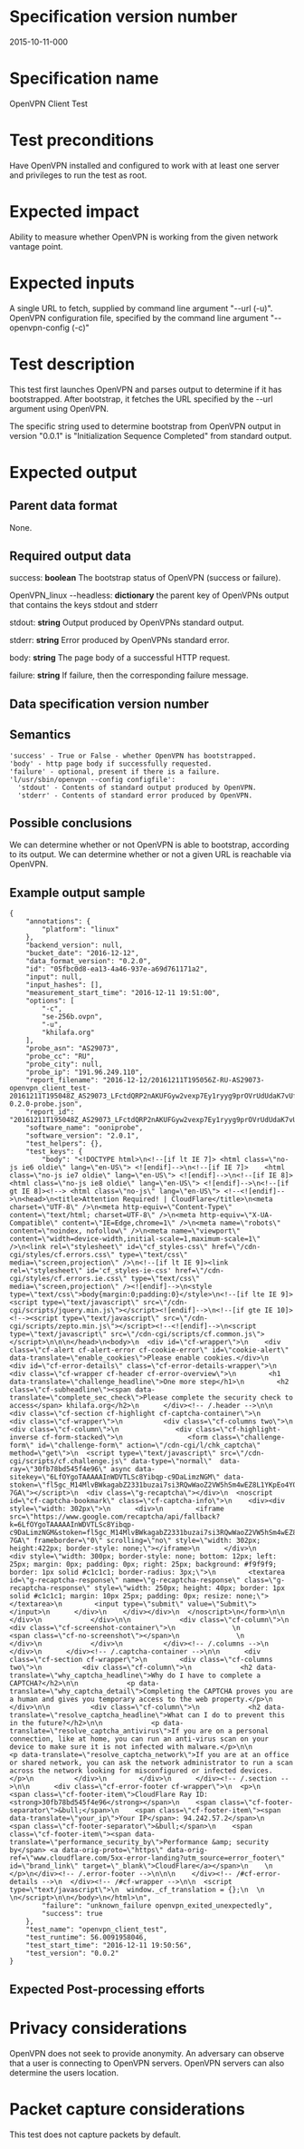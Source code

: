 # Specification version number

2015-10-11-000

# Specification name

OpenVPN Client Test

# Test preconditions

Have OpenVPN installed and configured to work with at least one server and privileges to run the test as root.

# Expected impact

Ability to measure whether OpenVPN is working from the given network vantage point.

# Expected inputs

A single URL to fetch, supplied by command line argument "--url (-u)".
OpenVPN configuration file, specified by the command line argument "--openvpn-config (-c)"

# Test description

This test first launches OpenVPN and parses output to determine if it has bootstrapped. After bootstrap, it fetches the  URL specified by the --url argument using OpenVPN.

The specific string used to determine bootstrap from OpenVPN output in version
"0.0.1" is "Initialization Sequence Completed" from standard output.

# Expected output

## Parent data format

None.

## Required output data

success:
**boolean** The bootstrap status of OpenVPN (success or failure).

OpenVPN_linux --headless:
**dictionary** the parent key of OpenVPNs output that contains the keys stdout and stderr

stdout:
**string** Output produced by OpenVPNs standard output.

stderr:
**string** Error produced by OpenVPNs standard error.

body:
**string** The page body of a successful HTTP request.

failure:
**string** If failure, then the corresponding failure message.

## Data specification version number

## Semantics

```
'success' - True or False - whether OpenVPN has bootstrapped.
'body' - http page body if successfully requested.
'failure' - optional, present if there is a failure.
'l/usr/sbin/openvpn --config configfile': 
  'stdout' - Contents of standard output produced by OpenVPN.
  'stderr' - Contents of standard error produced by OpenVPN.
```

## Possible conclusions

We can determine whether or not OpenVPN is able to bootstrap, according to its output.
We can determine whether or not a given URL is reachable via OpenVPN.

## Example output sample
```
{
    "annotations": {
        "platform": "linux"
    },
    "backend_version": null,
    "bucket_date": "2016-12-12",
    "data_format_version": "0.2.0",
    "id": "05fbc0d8-ea13-4a46-937e-a69d761171a2",
    "input": null,
    "input_hashes": [],
    "measurement_start_time": "2016-12-11 19:51:00",
    "options": [
        "-c",
        "se-256b.ovpn",
        "-u",
        "khilafa.org"
    ],
    "probe_asn": "AS29073",
    "probe_cc": "RU",
    "probe_city": null,
    "probe_ip": "191.96.249.110",
    "report_filename": "2016-12-12/20161211T195056Z-RU-AS29073-openvpn_client_test-20161211T195048Z_AS29073_LFctdQRP2nAKUFGyw2vexp7Ey1ryyg9prOVrUdUdaK7vUfqw5b-0.2.0-probe.json",
    "report_id": "20161211T195048Z_AS29073_LFctdQRP2nAKUFGyw2vexp7Ey1ryyg9prOVrUdUdaK7vUfqw5b",
    "software_name": "ooniprobe",
    "software_version": "2.0.1",
    "test_helpers": {},
    "test_keys": {
        "body": "<!DOCTYPE html>\n<!--[if lt IE 7]> <html class=\"no-js ie6 oldie\" lang=\"en-US\"> <![endif]-->\n<!--[if IE 7]>    <html class=\"no-js ie7 oldie\" lang=\"en-US\"> <![endif]-->\n<!--[if IE 8]>    <html class=\"no-js ie8 oldie\" lang=\"en-US\"> <![endif]-->\n<!--[if gt IE 8]><!--> <html class=\"no-js\" lang=\"en-US\"> <!--<![endif]-->\n<head>\n<title>Attention Required! | CloudFlare</title>\n<meta charset=\"UTF-8\" />\n<meta http-equiv=\"Content-Type\" content=\"text/html; charset=UTF-8\" />\n<meta http-equiv=\"X-UA-Compatible\" content=\"IE=Edge,chrome=1\" />\n<meta name=\"robots\" content=\"noindex, nofollow\" />\n<meta name=\"viewport\" content=\"width=device-width,initial-scale=1,maximum-scale=1\" />\n<link rel=\"stylesheet\" id=\"cf_styles-css\" href=\"/cdn-cgi/styles/cf.errors.css\" type=\"text/css\" media=\"screen,projection\" />\n<!--[if lt IE 9]><link rel=\"stylesheet\" id='cf_styles-ie-css' href=\"/cdn-cgi/styles/cf.errors.ie.css\" type=\"text/css\" media=\"screen,projection\" /><![endif]-->\n<style type=\"text/css\">body{margin:0;padding:0}</style>\n<!--[if lte IE 9]><script type=\"text/javascript\" src=\"/cdn-cgi/scripts/jquery.min.js\"></script><![endif]-->\n<!--[if gte IE 10]><!--><script type=\"text/javascript\" src=\"/cdn-cgi/scripts/zepto.min.js\"></script><!--<![endif]-->\n<script type=\"text/javascript\" src=\"/cdn-cgi/scripts/cf.common.js\"></script>\n\n\n</head>\n<body>\n  <div id=\"cf-wrapper\">\n    <div class=\"cf-alert cf-alert-error cf-cookie-error\" id=\"cookie-alert\" data-translate=\"enable_cookies\">Please enable cookies.</div>\n    <div id=\"cf-error-details\" class=\"cf-error-details-wrapper\">\n      <div class=\"cf-wrapper cf-header cf-error-overview\">\n        <h1 data-translate=\"challenge_headline\">One more step</h1>\n        <h2 class=\"cf-subheadline\"><span data-translate=\"complete_sec_check\">Please complete the security check to access</span> khilafa.org</h2>\n      </div><!-- /.header -->\n\n      <div class=\"cf-section cf-highlight cf-captcha-container\">\n        <div class=\"cf-wrapper\">\n          <div class=\"cf-columns two\">\n            <div class=\"cf-column\">\n              <div class=\"cf-highlight-inverse cf-form-stacked\">\n                <form class=\"challenge-form\" id=\"challenge-form\" action=\"/cdn-cgi/l/chk_captcha\" method=\"get\">\n  <script type=\"text/javascript\" src=\"/cdn-cgi/scripts/cf.challenge.js\" data-type=\"normal\"  data-ray=\"30fb78bd545f4e96\" async data-sitekey=\"6LfOYgoTAAAAAInWDVTLSc8Yibqp-c9DaLimzNGM\" data-stoken=\"fl5gc_M14MlvBWkagabZ2331buzai7si3RQwWaoZ2VW5hSm4wEZ8L1YKpEo4Y0i1pIz1ritxlzKjMC1447g_j_I0fPASTkKG6EZ0E_o-7GA\"></script>\n  <div class=\"g-recaptcha\"></div>\n  <noscript id=\"cf-captcha-bookmark\" class=\"cf-captcha-info\">\n    <div><div style=\"width: 302px\">\n      <div>\n        <iframe src=\"https://www.google.com/recaptcha/api/fallback?k=6LfOYgoTAAAAAInWDVTLSc8Yibqp-c9DaLimzNGM&stoken=fl5gc_M14MlvBWkagabZ2331buzai7si3RQwWaoZ2VW5hSm4wEZ8L1YKpEo4Y0i1pIz1ritxlzKjMC1447g_j_I0fPASTkKG6EZ0E_o-7GA\" frameborder=\"0\" scrolling=\"no\" style=\"width: 302px; height:422px; border-style: none;\"></iframe>\n      </div>\n      <div style=\"width: 300px; border-style: none; bottom: 12px; left: 25px; margin: 0px; padding: 0px; right: 25px; background: #f9f9f9; border: 1px solid #c1c1c1; border-radius: 3px;\">\n        <textarea id=\"g-recaptcha-response\" name=\"g-recaptcha-response\" class=\"g-recaptcha-response\" style=\"width: 250px; height: 40px; border: 1px solid #c1c1c1; margin: 10px 25px; padding: 0px; resize: none;\"></textarea>\n        <input type=\"submit\" value=\"Submit\"></input>\n      </div>\n    </div></div>\n  </noscript>\n</form>\n\n              </div>\n            </div>\n\n            <div class=\"cf-column\">\n              <div class=\"cf-screenshot-container\">\n              \n                <span class=\"cf-no-screenshot\"></span>\n              \n              </div>\n            </div>\n          </div><!-- /.columns -->\n        </div>\n      </div><!-- /.captcha-container -->\n\n      <div class=\"cf-section cf-wrapper\">\n        <div class=\"cf-columns two\">\n          <div class=\"cf-column\">\n            <h2 data-translate=\"why_captcha_headline\">Why do I have to complete a CAPTCHA?</h2>\n\n            <p data-translate=\"why_captcha_detail\">Completing the CAPTCHA proves you are a human and gives you temporary access to the web property.</p>\n          </div>\n\n          <div class=\"cf-column\">\n            <h2 data-translate=\"resolve_captcha_headline\">What can I do to prevent this in the future?</h2>\n\n            <p data-translate=\"resolve_captcha_antivirus\">If you are on a personal connection, like at home, you can run an anti-virus scan on your device to make sure it is not infected with malware.</p>\n\n            <p data-translate=\"resolve_captcha_network\">If you are at an office or shared network, you can ask the network administrator to run a scan across the network looking for misconfigured or infected devices.</p>\n          </div>\n        </div>\n      </div><!-- /.section -->\n\n      <div class=\"cf-error-footer cf-wrapper\">\n  <p>\n    <span class=\"cf-footer-item\">CloudFlare Ray ID: <strong>30fb78bd545f4e96</strong></span>\n    <span class=\"cf-footer-separator\">&bull;</span>\n    <span class=\"cf-footer-item\"><span data-translate=\"your_ip\">Your IP</span>: 94.242.57.2</span>\n    <span class=\"cf-footer-separator\">&bull;</span>\n    <span class=\"cf-footer-item\"><span data-translate=\"performance_security_by\">Performance &amp; security by</span> <a data-orig-proto=\"https\" data-orig-ref=\"www.cloudflare.com/5xx-error-landing?utm_source=error_footer\" id=\"brand_link\" target=\"_blank\">CloudFlare</a></span>\n    \n  </p>\n</div><!-- /.error-footer -->\n\n\n    </div><!-- /#cf-error-details -->\n  </div><!-- /#cf-wrapper -->\n\n  <script type=\"text/javascript\">\n  window._cf_translation = {};\n  \n  \n</script>\n\n</body>\n</html>\n",
        "failure": "unknown_failure openvpn_exited_unexpectedly",
        "success": true
    },
    "test_name": "openvpn_client_test",
    "test_runtime": 56.0091958046,
    "test_start_time": "2016-12-11 19:50:56",
    "test_version": "0.0.2"
}
```

## Expected Post-processing efforts

# Privacy considerations

OpenVPN does not seek to provide anonymity. 
An adversary can observe that a user is connecting to OpenVPN servers.
OpenVPN servers can also determine the users location.

# Packet capture considerations

This test does not capture packets by default.
